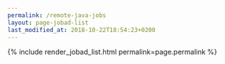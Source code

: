```yaml
---
permalink: /remote-java-jobs
layout: page-jobad-list
last_modified_at: 2018-10-22T18:54:23+0200
---
```

{% include render_jobad_list.html permalink=page.permalink %}
